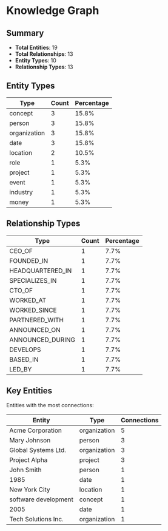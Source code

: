 # Knowledge Graph

## Summary

- **Total Entities**: 19
- **Total Relationships**: 13
- **Entity Types**: 10
- **Relationship Types**: 13

## Entity Types

| Type | Count | Percentage |
|------|-------|------------|
| concept | 3 | 15.8% |
| person | 3 | 15.8% |
| organization | 3 | 15.8% |
| date | 3 | 15.8% |
| location | 2 | 10.5% |
| role | 1 | 5.3% |
| project | 1 | 5.3% |
| event | 1 | 5.3% |
| industry | 1 | 5.3% |
| money | 1 | 5.3% |

## Relationship Types

| Type | Count | Percentage |
|------|-------|------------|
| CEO_OF | 1 | 7.7% |
| FOUNDED_IN | 1 | 7.7% |
| HEADQUARTERED_IN | 1 | 7.7% |
| SPECIALIZES_IN | 1 | 7.7% |
| CTO_OF | 1 | 7.7% |
| WORKED_AT | 1 | 7.7% |
| WORKED_SINCE | 1 | 7.7% |
| PARTNERED_WITH | 1 | 7.7% |
| ANNOUNCED_ON | 1 | 7.7% |
| ANNOUNCED_DURING | 1 | 7.7% |
| DEVELOPS | 1 | 7.7% |
| BASED_IN | 1 | 7.7% |
| LED_BY | 1 | 7.7% |

## Key Entities

Entities with the most connections:

| Entity | Type | Connections |
|--------|------|-------------|
| Acme Corporation | organization | 5 |
| Mary Johnson | person | 3 |
| Global Systems Ltd. | organization | 3 |
| Project Alpha | project | 3 |
| John Smith | person | 1 |
| 1985 | date | 1 |
| New York City | location | 1 |
| software development | concept | 1 |
| 2005 | date | 1 |
| Tech Solutions Inc. | organization | 1 |

